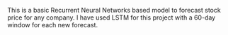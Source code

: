 This is a basic Recurrent Neural Networks based model to forecast stock price for any company.
I have used LSTM for this project with a 60-day window for each new forecast.
